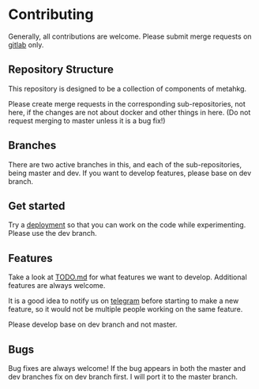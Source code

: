 # Contributing

Generally, all contributions are welcome. Please submit merge requests on [gitlab](https://gitlab.com/metahkg) only.

## Repository Structure

This repository is designed to be a collection of components of metahkg.

Please create merge requests in the corresponding sub-repositories, not here, if the changes are not about docker and other things in here. (Do not request merging to master unless it is a bug fix!)

## Branches

There are two active branches in this, and each of the sub-repositories, being master and dev.
If you want to develop features, please base on dev branch.

## Get started

Try a [deployment](https://docs.metahkg.org/docs/category/deploy-metahkg) so that you can work on the code while experimenting. Please use the dev branch.

## Features

Take a look at [TODO.md](./TODO.md) for what features we want to develop. Additional features are always welcome.

It is a good idea to notify us on [telegram](https://t.me/+WbB7PyRovUY1ZDFl) before starting to make a new feature, so it would not be multiple people working on the same feature.

Please develop base on dev branch and not master.

## Bugs

Bug fixes are always welcome! If the bug appears in both the master and dev branches fix on dev branch first. I will port it to the master branch.
